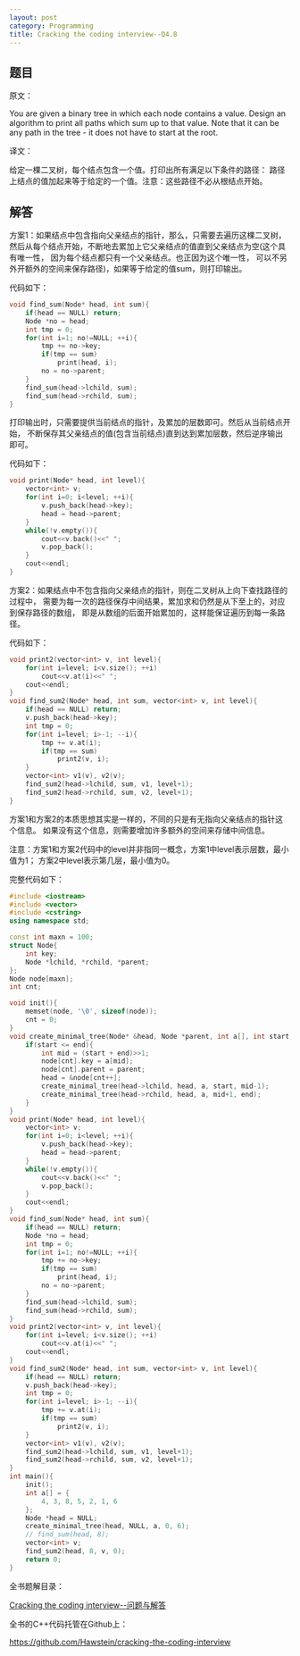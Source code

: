 ```yaml
---
layout: post
category: Programming
title: Cracking the coding interview--Q4.8
---
```


## 题目

原文：

You are given a binary tree in which each node contains a value. 
Design an algorithm to print all paths which sum up to that value. 
Note that it can be any path in the tree - it does not have to start 
at the root.

译文：

给定一棵二叉树，每个结点包含一个值。打印出所有满足以下条件的路径：
路径上结点的值加起来等于给定的一个值。注意：这些路径不必从根结点开始。

## 解答

方案1：如果结点中包含指向父亲结点的指针，那么，只需要去遍历这棵二叉树，
然后从每个结点开始，不断地去累加上它父亲结点的值直到父亲结点为空(这个具有唯一性，
因为每个结点都只有一个父亲结点。也正因为这个唯一性，
可以不另外开额外的空间来保存路径)，如果等于给定的值sum，则打印输出。

代码如下：

```cpp
void find_sum(Node* head, int sum){
    if(head == NULL) return;
    Node *no = head;
    int tmp = 0;
    for(int i=1; no!=NULL; ++i){
        tmp += no->key;
        if(tmp == sum)
            print(head, i);
        no = no->parent;
    }
    find_sum(head->lchild, sum);
    find_sum(head->rchild, sum);
}
```

打印输出时，只需要提供当前结点的指针，及累加的层数即可。然后从当前结点开始，
不断保存其父亲结点的值(包含当前结点)直到达到累加层数，然后逆序输出即可。

代码如下：

```cpp
void print(Node* head, int level){
    vector<int> v;
    for(int i=0; i<level; ++i){
        v.push_back(head->key);
        head = head->parent;
    }
    while(!v.empty()){
        cout<<v.back()<<" ";
        v.pop_back();
    }
    cout<<endl;
}
```

方案2：如果结点中不包含指向父亲结点的指针，则在二叉树从上向下查找路径的过程中，
需要为每一次的路径保存中间结果，累加求和仍然是从下至上的，对应到保存路径的数组，
即是从数组的后面开始累加的，这样能保证遍历到每一条路径。

代码如下：

```cpp
void print2(vector<int> v, int level){
    for(int i=level; i<v.size(); ++i)
        cout<<v.at(i)<<" ";
    cout<<endl;
}
void find_sum2(Node* head, int sum, vector<int> v, int level){
    if(head == NULL) return;
    v.push_back(head->key);
    int tmp = 0;
    for(int i=level; i>-1; --i){
        tmp += v.at(i);
        if(tmp == sum)
            print2(v, i);
    }
    vector<int> v1(v), v2(v);
    find_sum2(head->lchild, sum, v1, level+1);
    find_sum2(head->rchild, sum, v2, level+1);
}
```

方案1和方案2的本质思想其实是一样的，不同的只是有无指向父亲结点的指针这个信息。
如果没有这个信息，则需要增加许多额外的空间来存储中间信息。

注意：方案1和方案2代码中的level并非指同一概念，方案1中level表示层数，最小值为1；
方案2中level表示第几层，最小值为0。

完整代码如下：

```cpp
#include <iostream>
#include <vector>
#include <cstring>
using namespace std;

const int maxn = 100;
struct Node{
    int key;
    Node *lchild, *rchild, *parent;
};
Node node[maxn];
int cnt;

void init(){
    memset(node, '\0', sizeof(node));
    cnt = 0;
}
void create_minimal_tree(Node* &head, Node *parent, int a[], int start, int end){
    if(start <= end){
        int mid = (start + end)>>1;
        node[cnt].key = a[mid];
        node[cnt].parent = parent;
        head = &node[cnt++];
        create_minimal_tree(head->lchild, head, a, start, mid-1);
        create_minimal_tree(head->rchild, head, a, mid+1, end);
    }
}
void print(Node* head, int level){
    vector<int> v;
    for(int i=0; i<level; ++i){
        v.push_back(head->key);
        head = head->parent;
    }
    while(!v.empty()){
        cout<<v.back()<<" ";
        v.pop_back();
    }
    cout<<endl;
}
void find_sum(Node* head, int sum){
    if(head == NULL) return;
    Node *no = head;
    int tmp = 0;
    for(int i=1; no!=NULL; ++i){
        tmp += no->key;
        if(tmp == sum)
            print(head, i);
        no = no->parent;
    }
    find_sum(head->lchild, sum);
    find_sum(head->rchild, sum);
}
void print2(vector<int> v, int level){
    for(int i=level; i<v.size(); ++i)
        cout<<v.at(i)<<" ";
    cout<<endl;
}
void find_sum2(Node* head, int sum, vector<int> v, int level){
    if(head == NULL) return;
    v.push_back(head->key);
    int tmp = 0;
    for(int i=level; i>-1; --i){
        tmp += v.at(i);
        if(tmp == sum)
            print2(v, i);
    }
    vector<int> v1(v), v2(v);
    find_sum2(head->lchild, sum, v1, level+1);
    find_sum2(head->rchild, sum, v2, level+1);
}
int main(){
	init();
    int a[] = {
        4, 3, 8, 5, 2, 1, 6
    };
    Node *head = NULL;
    create_minimal_tree(head, NULL, a, 0, 6);
    // find_sum(head, 8);
    vector<int> v;
    find_sum2(head, 8, v, 0);
    return 0;
}
```


全书题解目录：

[Cracking the coding interview--问题与解答](/posts/ctci-solutions-contents.html)

全书的C++代码托管在Github上：

<https://github.com/Hawstein/cracking-the-coding-interview>
